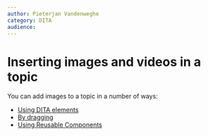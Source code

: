 ```yaml
---
author: Pieterjan Vandenweghe
category: DITA
audience: 
---
```


# Inserting images and videos in a topic

You can add images to a topic in a number of ways:

-   [Using DITA elements](ta_using_dita_elements.md)
-   [By dragging](ta_dragging_images.md)
-   [Using Reusable Components](ta_using_reusable_components.md)

